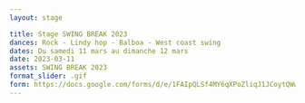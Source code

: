 ```yaml
---
layout: stage

title: Stage SWING BREAK 2023
dances: Rock - Lindy hop - Balboa - West coast swing
dates: Du samedi 11 mars au dimanche 12 mars
date: 2023-03-11
assets: SWING BREAK 2023
format_slider: .gif
form: https://docs.google.com/forms/d/e/1FAIpQLSf4MY6qXPoZliqJ1JCoytQWwxGLipkXPHePA8sAbfOAjib_QQ/viewform?usp=sf_link
---
```

